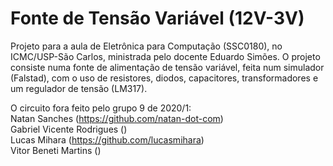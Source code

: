 # Fonte de Tensão Variável (12V-3V)

Projeto para a aula de Eletrônica para Computação (SSC0180), no ICMC/USP-São Carlos, ministrada pelo docente Eduardo Simões.
O projeto consiste numa fonte de alimentação de tensão variável, feita num simulador (Falstad), com o uso de resistores, diodos, capacitores, transformadores e um regulador de tensão (LM317).

O circuito fora feito pelo grupo 9 de 2020/1:  
Natan Sanches (https://github.com/natan-dot-com)  
Gabriel Vicente Rodrigues ()  
Lucas Mihara (https://github.com/lucasmihara)  
Vitor Beneti Martins ()  
